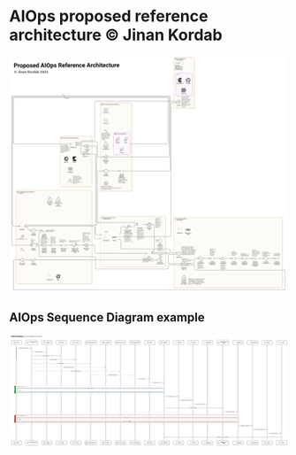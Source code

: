 # AIOps proposed reference architecture © Jinan Kordab
![AIOps](https://github.com/jinan-kordab/AIOps/blob/main/AIOps-Architecture-Jinan-Kordab.png)

## AIOps Sequence Diagram example
![AIOps](https://github.com/jinan-kordab/AIOps/blob/main/AIOps_Sequence_Diagramm_Jinan_Kordab.png)

